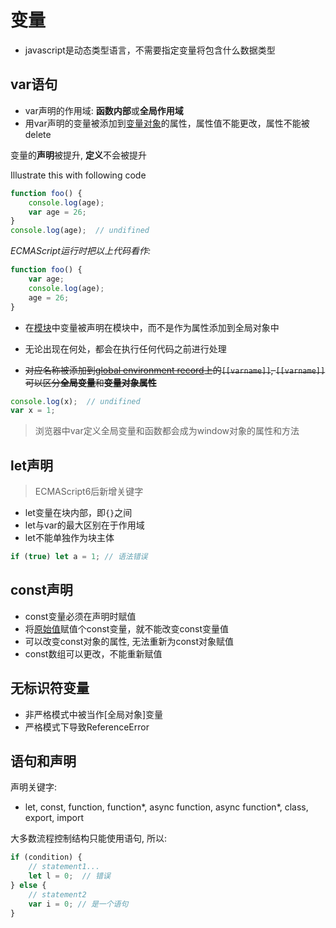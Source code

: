 # 变量

- javascript是动态类型语言，不需要指定变量将包含什么数据类型

## var语句

- var声明的作用域: **函数内部**或**全局作用域**
- 用var声明的变量被添加到[变量对象](javascript-context.md)的属性，属性值不能更改，属性不能被delete

变量的**声明**被提升, **定义**不会被提升

Illustrate this with following code

```js
function foo() {
    console.log(age);
    var age = 26;
}
console.log(age);  // undifined
```

*ECMAScript运行时把以上代码看作:*

```js
function foo() {
    var age;
    console.log(age);
    age = 26;
}
```

- 在[模块](javascript-module.md)中变量被声明在模块中，而不是作为属性添加到全局对象中
- 无论出现在何处，都会在执行任何代码之前进行处理

- ~~对应名称被添加到[global environment record]()上的`[[varname]]`, `[[varname]]`可以区分**全局变量**和**变量对象属性**~~

```javascript
console.log(x);  // undifined
var x = 1;
```

> 浏览器中var定义全局变量和函数都会成为window对象的属性和方法

## let声明

> ECMAScript6后新增关键字

- let变量在块内部，即`{}`之间
- let与var的最大区别在于作用域
- let不能单独作为块主体

```javascript
if (true) let a = 1; // 语法错误
```

## const声明

- const变量必须在声明时赋值
- 将[原始值](javascript-variable-copy-and-reference.md)赋值个const变量，就不能改变const变量值
- 可以改变const对象的属性, 无法重新为const对象赋值
- const数组可以更改，不能重新赋值

## 无标识符变量

- 非严格模式中被当作[全局对象]变量
- 严格模式下导致ReferenceError

## 语句和声明

声明关键字:

- let, const, function, function*, async function, async function*, class, export, import

大多数流程控制结构只能使用语句, 所以:

```javascript
if (condition) {
    // statement1...
    let l = 0;  // 错误
} else {
    // statement2
    var i = 0; // 是一个语句
}
```
